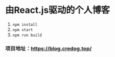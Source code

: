 # 由React.js驱动的个人博客
1. ```npm install```
2. ```npm start```
3. ```npm run build```

### 项目地址：https://blog.credog.top/
